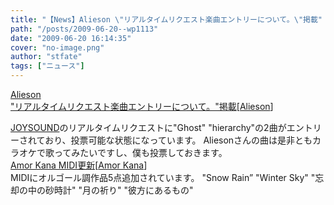 ```yaml
---
title: "【News】Alieson \"リアルタイムリクエスト楽曲エントリーについて。\"掲載"
path: "/posts/2009-06-20--wp1113"
date: "2009-06-20 16:14:35"
cover: "no-image.png"
author: "stfate"
tags: ["ニュース"]
---
```


<style type="text/css">
<!--
p {white-space: pre-wrap};
-->
</style>

<a class="topics" href="http://www.alieson.net/html/" target="_blank">Alieson "リアルタイムリクエスト楽曲エントリーについて。"掲載</a><span class="junre">[<a href="http://www.alieson.net/html/" target="_blank">Alieson</a>]</span>
<div class="news"><a href="http://joysound.com/ex/index.htm" target="_blank">JOYSOUND</a>のリアルタイムリクエストに"Ghost" "hierarchy"の2曲がエントリーされており、投票可能な状態になっています。
Aliesonさんの曲は是非ともカラオケで歌ってみたいですし、僕も投票しておきます。</div>
<a class="topics" href="http://amorkana.jp/" target="_blank">Amor Kana MIDI更新</a><span class="junre">[<a href="http://amorkana.jp/" target="_blank">Amor Kana</a>]</span>
<div class="news">MIDIにオルゴール調作品5点追加されています。
"Snow Rain” "Winter Sky" "忘却の中の砂時計" "月の祈り" "彼方にあるもの"</div>
